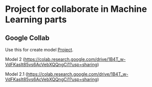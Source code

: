 # Project for collaborate in Machine Learning parts

## Google Collab

Use this for create model [Project](https://colab.research.google.com/drive/1c8GScOyBa0pCdAXGvz5lQTYeB21NW6Jj "Project Google Collab").

Model 2 (https://colab.research.google.com/drive/1B4T_w-VdFKasIt85vs6AcVebXQQngCi1?usp=sharing)

Model 2.1 (https://colab.research.google.com/drive/1B4T_w-VdFKasIt85vs6AcVebXQQngCi1?usp=sharing)
